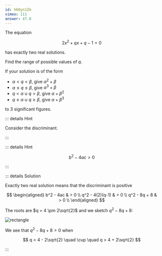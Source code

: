 ```yaml
---
id: h6Oyn1Zm
vimeo: 111
answer: 47.8
---
```


The equation

$$
2x^2 + qx + q-1 = 0
$$

has exactly two real solutions.

Find the range of possible values of $q$.

If your solution is of the form

- $\alpha < q < \beta$, give $\alpha^2 + \beta$
- $\alpha \leq q \leq \beta$, give $\alpha^3 + \beta$
- $q < \alpha \cup q > \beta$, give $\alpha + \beta^2$
- $q \leq \alpha \cup q \geq \beta$, give $\alpha + \beta^3$

to $3$ significant figures.

<AnswerInput :answer="$frontmatter.answer" />

::: details Hint

Consider the discriminant.

:::

::: details Hint

$$
b^2 - 4ac > 0
$$

:::

::: details Solution

Exactly two real solution means that the discriminant is positive

$$
\begin{aligned}
b^2 - 4ac & > 0 \\
q^2 - 4(2)(q-1) & > 0 \\
q^2 - 8q + 8 & > 0 \\
\end{aligned}
$$

The roots are $q = 4 \pm 2\sqrt{2}$ and we sketch $q^2 - 8q + 8$:

![rectangle](/img/learn/quadratic-inequalities-05.svg)

We see that $q^2 - 8q + 8 > 0$ when

$$
q < 4 - 2\sqrt{2} \quad \cup \quad q > 4 + 2\sqrt{2}
$$

:::
